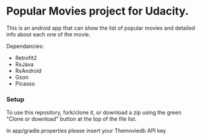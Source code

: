 # Popular Movies project for Udacity.

This is an android app that can show the list of popular movies and detailed info about each one of the movie.

Dependancies:
* Retrofit2
* RxJava
* RxAndroid
* Gson
* Picasso


### Setup
To use this repository, fork/clone it, or download a zip using the green "Clone or download" button at the top of the file list.

In app/gradle.properties please insert your Themoviedb API key
